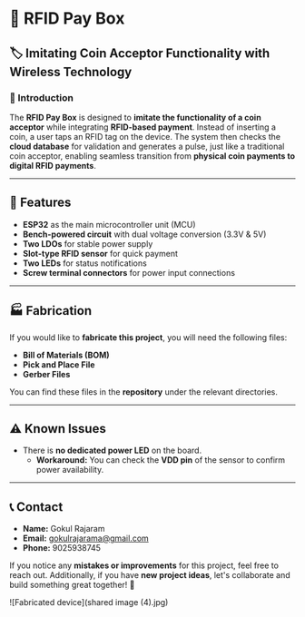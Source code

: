 # 📡 RFID Pay Box

## 🏷️ Imitating Coin Acceptor Functionality with Wireless Technology

### 📖 Introduction

The **RFID Pay Box** is designed to **imitate the functionality of a coin acceptor** while integrating **RFID-based payment**. Instead of inserting a coin, a user taps an RFID tag on the device. The system then checks the **cloud database** for validation and generates a pulse, just like a traditional coin acceptor, enabling seamless transition from **physical coin payments to digital RFID payments**.

---

## 🚀 Features

- **ESP32** as the main microcontroller unit (MCU)
- **Bench-powered circuit** with dual voltage conversion (3.3V & 5V)
- **Two LDOs** for stable power supply
- **Slot-type RFID sensor** for quick payment
- **Two LEDs** for status notifications
- **Screw terminal connectors** for power input connections

---

## 🏭 Fabrication

If you would like to **fabricate this project**, you will need the following files:

- **Bill of Materials (BOM)**
- **Pick and Place File**
- **Gerber Files**

You can find these files in the **repository** under the relevant directories.

---

## ⚠️ Known Issues

- There is **no dedicated power LED** on the board.
  - **Workaround:** You can check the **VDD pin** of the sensor to confirm power availability.

---

## 📞 Contact

- **Name:** Gokul Rajaram
- **Email:** [gokulrajarama@gmail.com](mailto\:gokulrajarama@gmail.com)
- **Phone:** 9025938745

If you notice any **mistakes or improvements** for this project, feel free to reach out. Additionally, if you have **new project ideas**, let's collaborate and build something great together! 🚀

![Fabricated device](shared image (4).jpg)


